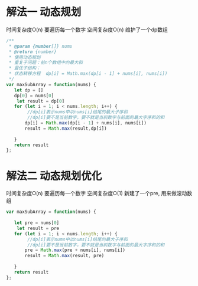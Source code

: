 # 解法一 动态规划

时间复杂度O(n) 要遍历每一个数字
空间复杂度O(n) 维护了一个dp数组

```javascript
/**
 * @param {number[]} nums
 * @return {number}
 * 使用动态规划
 * 重复子问题：前n个数组中的最大和
 * 最优子结构：
 * 状态转移方程  dp[i] = Math.max(dp[i - 1] + nums[i], nums[i])
 */
var maxSubArray = function(nums) {
   let dp = []
   dp[0] = nums[0]
    let result = dp[0]
   for (let i = 1; i < nums.length; i++) {
        //dp[i]表示nums中以nums[i]结尾的最大子序和
        //dp[i]要不是当前数字，要不就是当前数字与前面的最大字序和的和
       dp[i] = Math.max(dp[i - 1] + nums[i], nums[i])
       result = Math.max(result,dp[i])
       
   } 
   return result
};

```


# 解法二 动态规划优化
时间复杂度O(n) 要遍历每一个数字
空间复杂度O(1) 新建了一个pre, 用来做滚动数组

```javascript
var maxSubArray = function(nums) {
   
   let pre = nums[0]
    let result = pre
   for (let i = 1; i < nums.length; i++) {
        //dp[i]表示nums中以nums[i]结尾的最大子序和
        //dp[i]要不是当前数字，要不就是当前数字与前面的最大字序和的和
       pre = Math.max(pre + nums[i], nums[i])
       result = Math.max(result, pre)
       
   } 
   return result
};
```